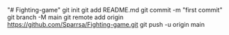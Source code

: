 "# Fighting-game"  git init git add README.md git commit -m "first commit" git branch -M main git remote add origin https://github.com/Sparrsa/Fighting-game.git git push -u origin main
